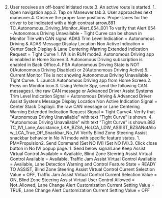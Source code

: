 2. User receives an off-board initiated route.3. An active route is started. 1. Open navigation app.2. Tap on Maneuver tab.3. User approaches next maneuver.4. Observe the proper lane positions. Proper lanes for the driver to be indicated with a high contrast arrow.881 TC_Autonomous_Driving_Monitor_Alert_654_001 To verify that Alert 654 - Autonomous Driving Unavailable - Tight Curve can be shown in Monitor Tile with CAN signal ADAS Trim Level Indication = Autonomous Driving & ADAS Message Display Location Non Active Indication = Center Stack Display & Lane Centering Warning Extended Indication Request = Tight Curve 1. IVI is in RUN mode2. Autonomous Driving app is enabled in Home Screen.3. Autonomous Driving subscription is enabled in Back Office.4. FSA Autonomous Driving State is NOT 0(Autonomous Driving Disabled) or 2(Autonomous Driving Active).5. Current Monitor Tile is not showing Autonomous Driving Unavailable - Tight Curve. 1. Launch Autonomous Driving app from Home Screen.2. Press on Monitor icon.3. Using Vehicle Spy, send the following CAN messages:i. the raw CAN message or Advanced Driver Assist Systems Trim Level Indication Signal = Autonomous Driving & Advanced Driver Assist Systems Message Display Location Non Active Indication Signal = Center Stack Displayii. the raw CAN message or Lane Centering Warning Extended Indication Request Signal = Tight Curve4. Verify that "Autonomous Driving Unavailable" with text "Tight Curve" is shown. 4. "Autonomous Driving Unavailable" with text "Tight Curve" is shown.882 TC_IVI_Lane_Assistance_LKA_BZSA_HoLCA_LDW_ASSIST_BZSANotAllow_LCA_True_Off_Snackbar_No_IVI Verify Blind Zone Steering Assist snackbar behavior in No IVI mode with specific feature states. 1. PM=Propulsion2. Send Command [Set NO IVI] (Set NO IVI).3. Click close button in No IVI popup page. 1. Send below signalLane Keep Assist Virtual Control Available = Available, Blind Zone Steering Assist Virtual Control Available = Available, Traffic Jam Assist Virtual Control Available = Available, Lane Detection Warning and Control Feature State = READY TO ASSIST, Blind Zone Steering Assist Virtual Control Current Selection Value = OFF, Traffic Jam Assist Virtual Control Current Selection Value = ON, Blind Zone Steering Assist Virtual User Control Allowed = Not_Allowed, Lane Change Alert Customization Current Setting Value = TRUE, Lane Change Alert Customization Current Setting Value = OFF